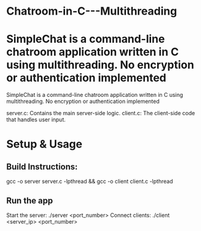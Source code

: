 # Chatroom-in-C---Multithreading
SimpleChat is a command-line chatroom application written in C using multithreading. No encryption or authentication implemented
=======
SimpleChat is a command-line chatroom application written in C using multithreading. No encryption or authentication implemented

server.c: Contains the main server-side logic.
client.c: The client-side code that handles user input.

# Setup & Usage

## Build Instructions:
gcc -o server server.c -lpthread && gcc -o client client.c -lpthread

## Run the app
Start the server: ./server <port_number> 
Connect clients: ./client <server_ip> <username> <port_number> 
